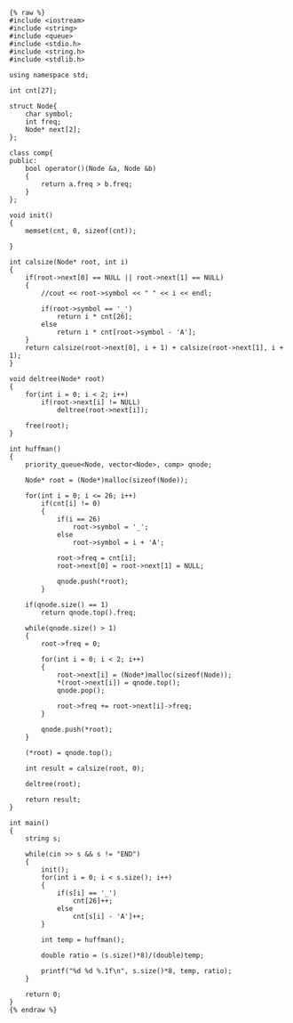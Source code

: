     {% raw %}
    #include <iostream>
    #include <string>
    #include <queue>
    #include <stdio.h>
    #include <string.h>
    #include <stdlib.h>
    
    using namespace std;
    
    int cnt[27];
    
    struct Node{
    	char symbol;
    	int freq;
    	Node* next[2];
    };
    
    class comp{
    public:
    	bool operator()(Node &a, Node &b)
    	{
    		return a.freq > b.freq;
    	}
    };
    
    void init()
    {
    	memset(cnt, 0, sizeof(cnt));
    
    }
    
    int calsize(Node* root, int i)
    {
    	if(root->next[0] == NULL || root->next[1] == NULL)	
    	{
    		//cout << root->symbol << " " << i << endl;
    
    		if(root->symbol == '_')
    			return i * cnt[26];
    		else
    			return i * cnt[root->symbol - 'A'];
    	}
    	return calsize(root->next[0], i + 1) + calsize(root->next[1], i + 1); 
    }
    
    void deltree(Node* root)
    {
    	for(int i = 0; i < 2; i++)
    		if(root->next[i] != NULL)
    			deltree(root->next[i]);
    
    	free(root);
    }
    
    int huffman()
    {
    	priority_queue<Node, vector<Node>, comp> qnode;
    
    	Node* root = (Node*)malloc(sizeof(Node));
    
    	for(int i = 0; i <= 26; i++)
    		if(cnt[i] != 0)
    		{
    			if(i == 26)
    				root->symbol = '_';
    			else
    				root->symbol = i + 'A';
    			
    			root->freq = cnt[i];
    			root->next[0] = root->next[1] = NULL;
    
    			qnode.push(*root);
    		}
    	
    	if(qnode.size() == 1)
    		return qnode.top().freq;
    
    	while(qnode.size() > 1)
    	{
    		root->freq = 0;
    
    		for(int i = 0; i < 2; i++)
    		{
    			root->next[i] = (Node*)malloc(sizeof(Node));
    			*(root->next[i]) = qnode.top();
    			qnode.pop();
    
    			root->freq += root->next[i]->freq;
    		}
    
    		qnode.push(*root);
    	}
    	
    	(*root) = qnode.top();
    	
    	int result = calsize(root, 0);
    
    	deltree(root);
    
    	return result;
    }
    
    int main()
    {
    	string s;
    
    	while(cin >> s && s != "END")
    	{
    		init();
    		for(int i = 0; i < s.size(); i++)
    		{
    			if(s[i] == '_')
    				cnt[26]++;
    			else
    				cnt[s[i] - 'A']++;
    		}
    		
    		int	temp = huffman();
    
    		double ratio = (s.size()*8)/(double)temp;
    
    		printf("%d %d %.1f\n", s.size()*8, temp, ratio);
    	}
    
    	return 0;
    }
    {% endraw %}
